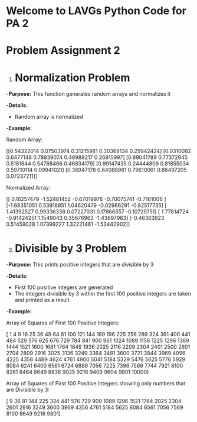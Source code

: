 # Welcome to LAVGs Python Code for PA 2

# Problem Assignment 2

1. # Normalization Problem
-**Purpose:** This function generates random arrays and normalizes it

-**Details:**
  - Random array is normalized

-**Example:**

Random Array:

[[0.54322014 0.07503974 0.31215981 0.30368134 0.29942424]
 [0.0310082  0.6477148  0.78839074 0.48988217 0.26915997]
 [0.89041789 0.77372945 0.5181644  0.54768466 0.46834179]
 [0.99147435 0.24444809 0.81855034 0.59710114 0.09941021]
 [0.36947178 0.64088981 0.79610061 0.86497205 0.07237211]]

Normalized Array:

[[ 0.16257479 -1.52481452 -0.67019976 -0.70075741 -0.7161006 ]
 [-1.68351051  0.53918851  1.04620479 -0.02966291 -0.82517735]
 [ 1.41392527  0.99336338  0.07227031  0.17866557 -0.10729751]
 [ 1.77814724 -0.91424251  1.1549043   0.35676963 -1.43697983]
 [-0.46363923  0.51459028  1.07399227  1.32221481 -1.53442902]]

 2. # Divisible by 3 Problem
  -**Purpose:** This prints positive integers that are divisible by 3

-**Details:**
  - First 100 positive integers are generated
  - The integers divisible by 3 within the first 100 positive integers are taken and printed as a result

-**Example:**

Array of Squares of First 100 Positive Integers:

[    1     4     9    16    25    36    49    64    81   100   121   144
   169   196   225   256   289   324   361   400   441   484   529   576
   625   676   729   784   841   900   961  1024  1089  1156  1225  1296
  1369  1444  1521  1600  1681  1764  1849  1936  2025  2116  2209  2304
  2401  2500  2601  2704  2809  2916  3025  3136  3249  3364  3481  3600
  3721  3844  3969  4096  4225  4356  4489  4624  4761  4900  5041  5184
  5329  5476  5625  5776  5929  6084  6241  6400  6561  6724  6889  7056
  7225  7396  7569  7744  7921  8100  8281  8464  8649  8836  9025  9216
  9409  9604  9801 10000]

Array of Squares of First 100 Positive Integers showing only numbers that are Divisible by 3:

[   9   36   81  144  225  324  441  576  729  900 1089 1296 1521 1764
 2025 2304 2601 2916 3249 3600 3969 4356 4761 5184 5625 6084 6561 7056
 7569 8100 8649 9216 9801]
